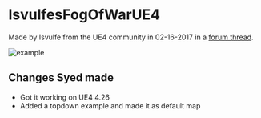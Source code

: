 # IsvulfesFogOfWarUE4

Made by Isvulfe from the UE4 community in 02-16-2017 in a [forum thread](https://forums.unrealengine.com/community/community-content-tools-and-tutorials/26436-tutorial-fog-of-war).

![example](https://i.imgur.com/XOraPm0.png)

## Changes Syed made

* Got it working on UE4 4.26
* Added a topdown example and made it as default map

